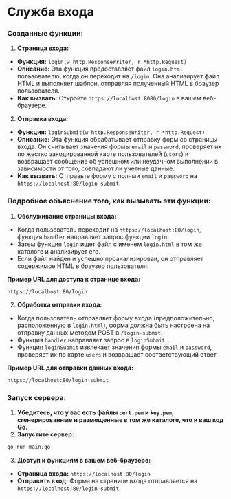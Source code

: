 # Служба входа

### Созданные функции:

1. **Страница входа:**
- **Функция:** `login(w http.ResponseWriter, r *http.Request)`
- **Описание:** Эта функция предоставляет файл `login.html` пользователю, когда он переходит на `/login`. Она анализирует файл HTML и выполняет шаблон, отправляя полученный HTML в браузер пользователя.
- **Как вызвать:** Откройте `https://localhost:8080/login` в вашем веб-браузере.

2. **Отправка входа:**
- **Функция:** `loginSubmit(w http.ResponseWriter, r *http.Request)`
- **Описание:** Эта функция обрабатывает отправку форм со страницы входа. Он считывает значения формы `email` и `password`, проверяет их по жестко закодированной карте пользователей (`users`) и возвращает сообщение об успешном или неудачном выполнении в зависимости от того, совпадают ли учетные данные.
- **Как вызвать:** Отправьте форму с полями `email` и `password` на `https://localhost:80/login-submit`.

### Подробное объяснение того, как вызывать эти функции:

1. **Обслуживание страницы входа:**

- Когда пользователь переходит на `https://localhost:80/login`, функция `handler` направляет запрос функции `login`.
- Затем функция `login` ищет файл с именем `login.html` в том же каталоге и анализирует его.
- Если файл найден и успешно проанализирован, он отправляет содержимое HTML в браузер пользователя.

**Пример URL для доступа к странице входа:**
```plaintext
https://localhost:80/login
```

2. **Обработка отправки входа:**

- Когда пользователь отправляет форму входа (предположительно, расположенную в `login.html`), форма должна быть настроена на отправку данных методом POST в `/login-submit`.
- Функция `handler` направляет запрос в `loginSubmit`.
- Функция `loginSubmit` извлекает значения формы `email` и `password`, проверяет их по карте `users` и возвращает соответствующий ответ.

**Пример URL для отправки данных входа:**
```plaintext
https://localhost:80/login-submit
```

### Запуск сервера:

1. **Убедитесь, что у вас есть файлы `cert.pem` и `key.pem`, сгенерированные и размещенные в том же каталоге, что и ваш код Go.**
2. **Запустите сервер:**

```sh
go run main.go
```

3. **Доступ к функциям в вашем веб-браузере:**

- **Страница входа:** `https://localhost:80/login`
- **Отправить вход:** Форма на странице входа отправляется на `https://localhost:80/login-submit`